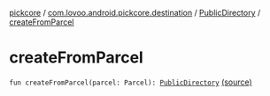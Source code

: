[pickcore](../../index.md) / [com.lovoo.android.pickcore.destination](../index.md) / [PublicDirectory](index.md) / [createFromParcel](./create-from-parcel.md)

# createFromParcel

`fun createFromParcel(parcel: Parcel): `[`PublicDirectory`](index.md) [(source)](https://github.com/lovoo/android-pickpic/blob/master/pickcore/src/main/kotlin/com/lovoo/android/pickcore/destination/PublicDirectory.kt#L40)